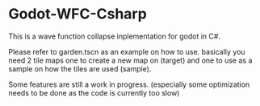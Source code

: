 # Godot-WFC-Csharp
This is a wave function collapse inplementation for godot in C#.

Please refer to garden.tscn as an example on how to use. basically you need 2 tile maps one to create a new map on (target) and one to use as a sample on how the tiles are used (sample).

Some features are still a work in progress. (especially some optimization needs to be done as the code is currently too slow)
